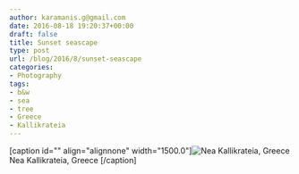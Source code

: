 ```yaml
---
author: karamanis.g@gmail.com
date: 2016-08-18 19:20:37+00:00
draft: false
title: Sunset seascape
type: post
url: /blog/2016/8/sunset-seascape
categories:
- Photography
tags:
- b&w
- sea
- tree
- Greece
- Kallikrateia
---
```


[caption id="" align="alignnone" width="1500.0"]![ Nea Kallikrateia, Greece ](https://images.squarespace-cdn.com/content/v1/4f3f61bae4b063b909445965/1471547937862-3QPXO6PLDMGO7QC8A10Y/ke17ZwdGBToddI8pDm48kFWxnDtCdRm2WA9rXcwtIYR7gQa3H78H3Y0txjaiv_0fDoOvxcdMmMKkDsyUqMSsMWxHk725yiiHCCLfrh8O1z5QPOohDIaIeljMHgDF5CVlOqpeNLcJ80NK65_fV7S1UcTSrQkGwCGRqSxozz07hWZrYGYYH8sg4qn8Lpf9k1pYMHPsat2_S1jaQY3SwdyaXg/image-asset.jpeg?format=original)
 Nea Kallikrateia, Greece [/caption]
